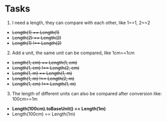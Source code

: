 # Tasks

1. I need a length, they can compare with each other, like 1==1, 2==2
- ~~Length(1) == Length(1)~~
- ~~Length(2) == Length(2)~~
- ~~Length(1) !== Length(2)~~

2. Add a unit, the same unit can be compared, like 1cm==1cm
- ~~Length(1, cm) == Length(1, cm)~~
- ~~Length(1, cm) !== Length(2, cm)~~
- ~~Length(1, m) == Length(1, m)~~
- ~~Length(1, m) !== Length(2, m)~~
- ~~Length(1, cm) !== Length(1, m)~~

3. The length of different units can also be compared after conversion like: 100cm==1m
- **Length(100cm).toBaseUnit() == Length(1m)**
- Length(100cm) == Length(1m)
